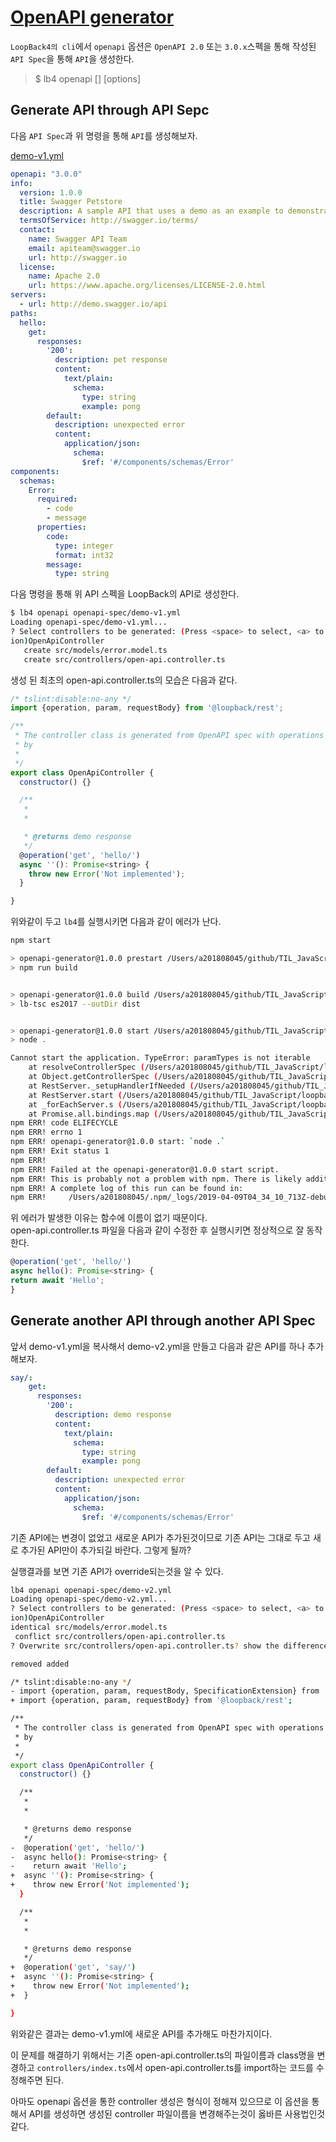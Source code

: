 # [OpenAPI generator](https://loopback.io/doc/en/lb4/OpenAPI-generator.html)

`LoopBack4의 cli`에서 `openapi` 옵션은 `OpenAPI 2.0` 또는 `3.0.x`스펙을 통해 작성된 `API Spec`을 통해 `API`을 생성한다. 

>$ lb4 openapi [<url>] [options]

## Generate API through API Sepc

다음 `API Spec`과 위 명령을 통해 `API`를 생성해보자. 

[demo-v1.yml](./openapi-generator/openapi-spec/demo-v1.yml)
```yml
openapi: "3.0.0"
info:
  version: 1.0.0
  title: Swagger Petstore
  description: A sample API that uses a demo as an example to demonstrate features in the OpenAPI 3.0 specification
  termsOfService: http://swagger.io/terms/
  contact:
    name: Swagger API Team
    email: apiteam@swagger.io
    url: http://swagger.io
  license:
    name: Apache 2.0
    url: https://www.apache.org/licenses/LICENSE-2.0.html
servers:
  - url: http://demo.swagger.io/api
paths:
  hello:
    get:
      responses:
        '200':
          description: pet response
          content:
            text/plain:
              schema:
                type: string
                example: pong
        default:
          description: unexpected error
          content:
            application/json:
              schema:
                $ref: '#/components/schemas/Error'
components:
  schemas:
    Error:
      required:
        - code
        - message
      properties:
        code:
          type: integer
          format: int32
        message:
          type: string
```

다음 명령을 통해 위 API 스펙을 LoopBack의 API로 생성한다. 

```sh
$ lb4 openapi openapi-spec/demo-v1.yml
Loading openapi-spec/demo-v1.yml...
? Select controllers to be generated: (Press <space> to select, <a> to toggle all, <i> to invert select
ion)OpenApiController
   create src/models/error.model.ts
   create src/controllers/open-api.controller.ts
```

생성 된 최초의 open-api.controller.ts의 모습은 다음과 같다. 

```javascript
/* tslint:disable:no-any */
import {operation, param, requestBody} from '@loopback/rest';

/**
 * The controller class is generated from OpenAPI spec with operations tagged
 * by 
 * 
 */
export class OpenApiController {
  constructor() {}

  /**
   * 
   * 

   * @returns demo response
   */
  @operation('get', 'hello/')
  async ''(): Promise<string> {
    throw new Error('Not implemented');
  }

}
```

위와같이 두고 `lb4`를 실행시키면 다음과 같이 에러가 난다. 

```sh
npm start

> openapi-generator@1.0.0 prestart /Users/a201808045/github/TIL_JavaScript/loopback4/cli/openapi_generator/openapi-generator
> npm run build


> openapi-generator@1.0.0 build /Users/a201808045/github/TIL_JavaScript/loopback4/cli/openapi_generator/openapi-generator
> lb-tsc es2017 --outDir dist


> openapi-generator@1.0.0 start /Users/a201808045/github/TIL_JavaScript/loopback4/cli/openapi_generator/openapi-generator
> node .

Cannot start the application. TypeError: paramTypes is not iterable
    at resolveControllerSpec (/Users/a201808045/github/TIL_JavaScript/loopback4/cli/openapi_generator/openapi-generator/node_modules/@loopback/openapi-v3/dist/controller-spec.js:139:25)
    at Object.getControllerSpec (/Users/a201808045/github/TIL_JavaScript/loopback4/cli/openapi_generator/openapi-generator/node_modules/@loopback/openapi-v3/dist/controller-spec.js:218:16)
    at RestServer._setupHandlerIfNeeded (/Users/a201808045/github/TIL_JavaScript/loopback4/cli/openapi_generator/openapi-generator/node_modules/@loopback/rest/dist/rest.server.js:215:42)
    at RestServer.start (/Users/a201808045/github/TIL_JavaScript/loopback4/cli/openapi_generator/openapi-generator/node_modules/@loopback/rest/dist/rest.server.js:530:14)
    at _forEachServer.s (/Users/a201808045/github/TIL_JavaScript/loopback4/cli/openapi_generator/openapi-generator/node_modules/@loopback/core/dist/application.js:129:42)
    at Promise.all.bindings.map (/Users/a201808045/github/TIL_JavaScript/loopback4/cli/openapi_generator/openapi-generator/node_modules/@loopback/core/dist/application.js:151:26)
npm ERR! code ELIFECYCLE
npm ERR! errno 1
npm ERR! openapi-generator@1.0.0 start: `node .`
npm ERR! Exit status 1
npm ERR!
npm ERR! Failed at the openapi-generator@1.0.0 start script.
npm ERR! This is probably not a problem with npm. There is likely additional logging output above
npm ERR! A complete log of this run can be found in:
npm ERR!     /Users/a201808045/.npm/_logs/2019-04-09T04_34_10_713Z-debug.log
```

위 에러가 발생한 이유는 함수에 이름이 없기 때문이다.  
open-api.controller.ts 파일을 다음과 같이 수정한 후 실행시키면 정상적으로 잘 동작한다. 

```javascript
@operation('get', 'hello/')
async hello(): Promise<string> {
return await 'Hello';
}
```

## Generate another API through another API Spec

앞서 demo-v1.yml을 복사해서 demo-v2.yml을 만들고 다음과 같은 API를 하나 추가해보자. 

```yml
say/:
    get:
      responses:
        '200':
          description: demo response
          content:
            text/plain:
              schema:
                type: string
                example: pong
        default:
          description: unexpected error
          content:
            application/json:
              schema:
                $ref: '#/components/schemas/Error'
```

기존 API에는 변경이 없었고 새로운 API가 추가된것이므로 기존 API는 그대로 두고 새로 추가된 API만이 추가되길 바란다. 그렇게 될까?

실행결과를 보면 기존 API가 override되는것을 알 수 있다. 

```sh
lb4 openapi openapi-spec/demo-v2.yml
Loading openapi-spec/demo-v2.yml...
? Select controllers to be generated: (Press <space> to select, <a> to toggle all, <i> to invert select
ion)OpenApiController
identical src/models/error.model.ts
 conflict src/controllers/open-api.controller.ts
? Overwrite src/controllers/open-api.controller.ts? show the differences between the old and the new

removed added

/* tslint:disable:no-any */
- import {operation, param, requestBody, SpecificationExtension} from '@loopback/rest';
+ import {operation, param, requestBody} from '@loopback/rest';

/**
 * The controller class is generated from OpenAPI spec with operations tagged
 * by
 *
 */
export class OpenApiController {
  constructor() {}

  /**
   *
   *

   * @returns demo response
   */
-  @operation('get', 'hello/')
-  async hello(): Promise<string> {
-    return await 'Hello';
+  async ''(): Promise<string> {
+    throw new Error('Not implemented');
  }

  /**
   *
   *

   * @returns demo response
   */
+  @operation('get', 'say/')
+  async ''(): Promise<string> {
+    throw new Error('Not implemented');
+  }

}
```

위와같은 결과는 demo-v1.yml에 새로운 API를 추가해도 마찬가지이다. 

이 문제를 해결하기 위해서는 기존 open-api.controller.ts의 파일이름과 class명을 변경하고 `controllers/index.ts`에서 open-api.controller.ts를 import하는 코드를 수정해주면 된다. 

아마도 openapi 옵션을 통한 controller 생성은 형식이 정해져 있으므로 이 옵션을 통해서 API를 생성하면 생성된 controller 파일이름을 변경해주는것이 옳바른 사용법인것 같다. 

